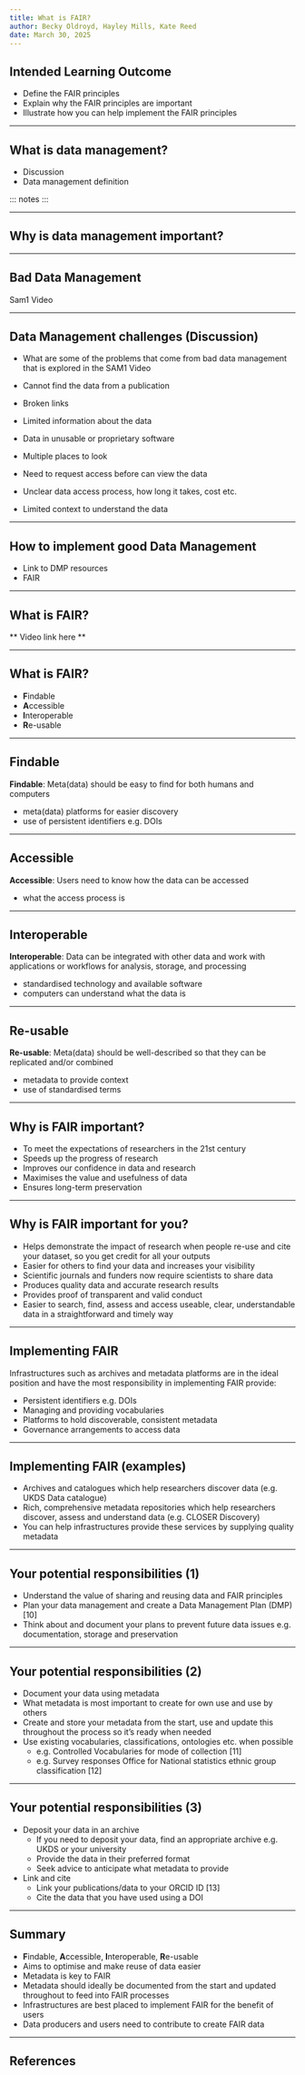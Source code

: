 ```yaml
---
title: What is FAIR?
author: Becky Oldroyd, Hayley Mills, Kate Reed
date: March 30, 2025
---
```


## Intended Learning Outcome

- Define the FAIR principles
- Explain why the FAIR principles are important
- Illustrate how you can help implement the FAIR principles 

---

## What is data management?

- Discussion
- Data management definition

::: notes
:::

---

## Why is data management important?

---

## Bad Data Management 

Sam1 Video

---

## Data Management challenges (Discussion)

- What are some of the problems that come from bad data management that is explored in the SAM1 Video

- Cannot find the data from a publication
- Broken links
- Limited information about the data
- Data in unusable or proprietary software
- Multiple places to look 
- Need to request access before can view the data
- Unclear data access process, how long it takes, cost etc.
- Limited context to understand the data

---

## How to implement good Data Management 

- Link to DMP resources
- FAIR

---

## What is FAIR?

** Video link here **

---

## What is FAIR? 

- **F**indable
- **A**ccessible
- **I**nteroperable
- **R**e-usable

---

## **F**indable

**Findable**: Meta(data) should be easy to find for both humans and computers 

- meta(data) platforms for easier discovery
- use of persistent identifiers e.g. DOIs

---

## **A**ccessible

**Accessible**: Users need to know how the data can be accessed

- what the access process is

---

## **I**nteroperable

**Interoperable**: Data can be integrated with other data and work with applications or workflows for analysis, storage, and processing

- standardised technology and available software
- computers can understand what the data is

---

## **R**e-usable

**Re-usable**: Meta(data) should be well-described so that they can be replicated and/or combined

- metadata to provide context 
- use of standardised terms
  
---

## Why is FAIR important?

- To meet the expectations of researchers in the 21st century
- Speeds up the progress of research
- Improves our confidence in data and research
- Maximises the value and usefulness of data
- Ensures long-term preservation

---

## Why is FAIR important for you?

- Helps demonstrate the impact of research when people re-use and cite your dataset, so you get credit for all your outputs
- Easier for others to find your data and increases your visibility
- Scientific journals and funders now require scientists to share data 
- Produces quality data and accurate research results
- Provides proof of transparent and valid conduct
- Easier to search, find, assess and access useable, clear, understandable data in a straightforward and timely way

---

## Implementing FAIR

Infrastructures such as archives and metadata platforms are in the ideal position and have the most responsibility in implementing FAIR 
provide:

- Persistent identifiers e.g. DOIs
- Managing and providing vocabularies
- Platforms to hold discoverable, consistent metadata
- Governance arrangements to access data

---

## Implementing FAIR (examples)

- Archives and catalogues which help researchers discover data (e.g. UKDS Data catalogue)
- Rich, comprehensive metadata repositories which help researchers discover, assess and understand data (e.g. CLOSER Discovery)
- You can help infrastructures provide these services by supplying quality metadata 

---

## Your potential responsibilities (1)

- Understand the value of sharing and reusing data and FAIR principles
- Plan your data management and create a Data Management Plan (DMP) [10]
- Think about and document your plans to prevent future data issues e.g. documentation, storage and preservation

---

## Your potential responsibilities (2)

- Document your data using metadata
- What metadata is most important to create for own use and use by others 
- Create and store your metadata from the start, use and update this throughout the process so it’s ready when needed
- Use existing vocabularies, classifications, ontologies etc. when possible  
  - e.g. Controlled Vocabularies for mode of collection [11]
  - e.g. Survey responses Office for National statistics ethnic group classification [12]

---

## Your potential responsibilities (3)

- Deposit your data in an archive
  - If you need to deposit your data, find an appropriate archive e.g. UKDS or your university
  - Provide the data in their preferred format 
  - Seek advice to anticipate what metadata to provide
- Link and cite
  - Link your publications/data to your ORCID ID [13]
  - Cite the data that you have used using a DOI

---

## Summary

- **F**indable, **A**ccessible, **I**nteroperable, **R**e-usable
- Aims to optimise and make reuse of data easier
- Metadata is key to FAIR
- Metadata should ideally be documented from the start and updated throughout to feed into FAIR processes
- Infrastructures are best placed to implement FAIR for the benefit of users
- Data producers and users need to contribute to create FAIR data

---

## References
